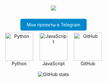<h1 align="center">
    <a href="https://git.io/typing-svg">
        <img src="https://readme-typing-svg.herokuapp.com?font=Josefin+Sans&pause=1200&color=F79A00&background=1A0CFF00&center=true&vCenter=true&repeat=false&random=true&width=441&height=59&lines=%D0%94%D0%BE%D0%B1%D1%80%D0%BE+%D0%BF%D0%BE%D0%B6%D0%B0%D0%BB%D0%BE%D0%B2%D0%B0%D1%82%D1%8C!;Welcome!" />
    </a>
</h1>

<br/>

<div align="center">
  <a href="https://t.me/joiningchannels" style="text-decoration: none; background-color: #0088cc; color: white; padding: 10px 20px; border-radius: 5px;">Мои проекты в Telegram</a>
</div>

<br/>

<div align="center" style="display: flex; justify-content: center; flex-wrap: wrap;">
  <div style="margin: 0 10px; text-align: center;">
    <a href="#">
      <img src="https://techstack-generator.vercel.app/python-icon.svg" width="88" height="88" alt="Python" />
    </a>
    <br>Python
  </div>
  <div style="margin: 0 10px; text-align: center;">
    <a href="#">
      <img src="https://techstack-generator.vercel.app/js-icon.svg" width="88" height="88" alt="JavaScript" />
    </a>
    <br>JavaScript
  </div>
  <div style="margin: 0 10px; text-align: center;">
    <a href="#">
      <img src="https://techstack-generator.vercel.app/github-icon.svg" width="88" height="88" alt="GitHub" />
    </a>
    <br>GitHub
  </div>
</div>

<br/>

<div align="center">
  <img src="https://github-readme-stats.vercel.app/api?username=abrikosnikov&show_icons=true&theme=radical" alt="GitHub stats" />
</div>
